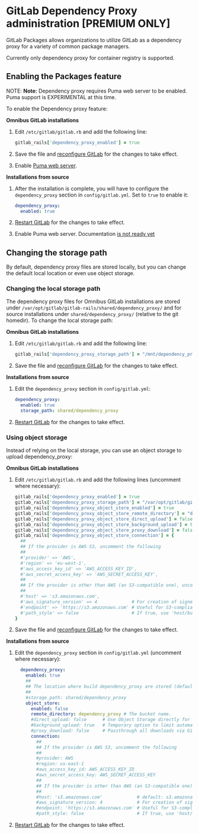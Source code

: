# GitLab Dependency Proxy administration **[PREMIUM ONLY]**

GitLab Packages allows organizations to utilize GitLab as a dependency proxy 
for a variety of common package managers.

Currently only dependency proxy for container registry is supported.

## Enabling the Packages feature

NOTE: **Note:**
Dependency proxy requires Puma web server to be enabled.
Puma support is EXPERIMENTAL at this time.

To enable the Dependency proxy feature:

**Omnibus GitLab installations**

1. Edit `/etc/gitlab/gitlab.rb` and add the following line:

    ```ruby
    gitlab_rails['dependency_proxy_enabled'] = true
    ```

1. Save the file and [reconfigure GitLab][] for the changes to take effect.
1. Enable [Puma web server](https://docs.gitlab.com/omnibus/settings/puma.html). 

**Installations from source**

1. After the installation is complete, you will have to configure the `dependency_proxy`
   section in `config/gitlab.yml`. Set to `true` to enable it:

      ```yaml
      dependency_proxy:
        enabled: true
      ```
1. [Restart GitLab] for the changes to take effect.
1. Enable Puma web server. Documentation [is not ready yet](https://gitlab.com/gitlab-org/gitlab-ce/issues/61376)

## Changing the storage path

By default, dependency proxy files are stored locally, but you can change the default
local location or even use object storage.

### Changing the local storage path

The dependency proxy files for Omnibus GitLab installations are stored under
`/var/opt/gitlab/gitlab-rails/shared/dependency_proxy/` and for source
installations under `shared/dependency_proxy/` (relative to the git homedir).
To change the local storage path:

**Omnibus GitLab installations**

1. Edit `/etc/gitlab/gitlab.rb` and add the following line:

    ```ruby
    gitlab_rails['dependency_proxy_storage_path'] = "/mnt/dependency_proxy"
    ```

1. Save the file and [reconfigure GitLab][] for the changes to take effect.

**Installations from source**

1. Edit the `dependency_proxy` section in `config/gitlab.yml`:

      ```yaml
      dependency_proxy:
        enabled: true
        storage_path: shared/dependency_proxy
      ```
1. [Restart GitLab] for the changes to take effect.

### Using object storage

Instead of relying on the local storage, you can use an object storage to
upload dependency_proxy:

**Omnibus GitLab installations**

1. Edit `/etc/gitlab/gitlab.rb` and add the following lines (uncomment where
   necessary):

    ```ruby
    gitlab_rails['dependency_proxy_enabled'] = true
    gitlab_rails['dependency_proxy_storage_path'] = "/var/opt/gitlab/gitlab-rails/shared/dependency_proxy"
    gitlab_rails['dependency_proxy_object_store_enabled'] = true
    gitlab_rails['dependency_proxy_object_store_remote_directory'] = "dependency_proxy" # The bucket name.
    gitlab_rails['dependency_proxy_object_store_direct_upload'] = false         # Use Object Storage directly for uploads instead of background uploads if enabled (Default: false).
    gitlab_rails['dependency_proxy_object_store_background_upload'] = true      # Temporary option to limit automatic upload (Default: true).
    gitlab_rails['dependency_proxy_object_store_proxy_download'] = false        # Passthrough all downloads via GitLab instead of using Redirects to Object Storage.
    gitlab_rails['dependency_proxy_object_store_connection'] = {
      ##
      ## If the provider is AWS S3, uncomment the following
      ##
      #'provider' => 'AWS',
      #'region' => 'eu-west-1',
      #'aws_access_key_id' => 'AWS_ACCESS_KEY_ID',
      #'aws_secret_access_key' => 'AWS_SECRET_ACCESS_KEY',
      ##
      ## If the provider is other than AWS (an S3-compatible one), uncomment the following
      ##
      #'host' => 's3.amazonaws.com',
      #'aws_signature_version' => 4             # For creation of signed URLs. Set to 2 if provider does not support v4.
      #'endpoint' => 'https://s3.amazonaws.com' # Useful for S3-compliant services such as DigitalOcean Spaces.
      #'path_style' => false                    # If true, use 'host/bucket_name/object' instead of 'bucket_name.host/object'.
    }
    ```

1. Save the file and [reconfigure GitLab][] for the changes to take effect.

**Installations from source**

1. Edit the `dependency_proxy` section in `config/gitlab.yml` (uncomment where necessary):

    ```yaml
      dependency_proxy:
        enabled: true
        ##
        ## The location where build dependency_proxy are stored (default: shared/dependency_proxy).
        ##
        #storage_path: shared/dependency_proxy
        object_store:
          enabled: false
          remote_directory: dependency_proxy # The bucket name.
          #direct_upload: false      # Use Object Storage directly for uploads instead of background uploads if enabled (Default: false).
          #background_upload: true   # Temporary option to limit automatic upload (Default: true).
          #proxy_download: false     # Passthrough all downloads via GitLab instead of using Redirects to Object Storage.
          connection:
            ##
            ## If the provider is AWS S3, uncomment the following
            ##
            #provider: AWS
            #region: us-east-1
            #aws_access_key_id: AWS_ACCESS_KEY_ID
            #aws_secret_access_key: AWS_SECRET_ACCESS_KEY
            ##
            ## If the provider is other than AWS (an S3-compatible one), uncomment the following
            ##
            #host: 's3.amazonaws.com'             # default: s3.amazonaws.com.
            #aws_signature_version: 4             # For creation of signed URLs. Set to 2 if provider does not support v4.
            #endpoint: 'https://s3.amazonaws.com' # Useful for S3-compliant services such as DigitalOcean Spaces.
            #path_style: false                    # If true, use 'host/bucket_name/object' instead of 'bucket_name.host/object'.
    ```

1. [Restart GitLab] for the changes to take effect.

[reconfigure gitlab]: restart_gitlab.md#omnibus-gitlab-reconfigure "How to reconfigure Omnibus GitLab"
[restart gitlab]: restart_gitlab.md#omnibus-gitlab-reconfigure "How to reconfigure Omnibus GitLab"
